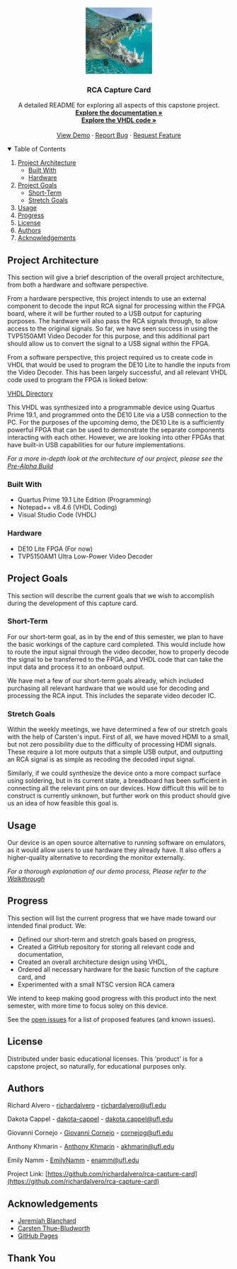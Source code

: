 <!-- PROJECT LOGO -->
<br />
<p align="center">
  <a href="https://github.com/richardalvero/rca-capture-card">
    <img src="images/gators.jpg" alt="Logo" width="150" height="150">
  </a>

  <h3 align="center">RCA Capture Card</h3>

  <p align="center">
    A detailed README for exploring all aspects of this capstone project.
    <br />
    <a href="https://github.com/richardalvero/rca-capture-card/tree/main/documentation"><strong>Explore the documentation »</strong></a>
    <br />
    <a href="https://github.com/richardalvero/rca-capture-card/tree/main/vhdl"><strong>Explore the VHDL code »</strong></a>
    <br />
    <br />
    <a href="#usage">View Demo</a>
    ·
    <a href="https://github.com/richardalvero/rca-capture-card/issues">Report Bug</a>
    ·
    <a href="https://github.com/richardalvero/rca-capture-card/issues">Request Feature</a>
  </p>
</p>



<!-- TABLE OF CONTENTS -->
<details open="open">
  <summary>Table of Contents</summary>
  <ol>
    <li>
      <a href="#project-architecture">Project Architecture</a>
      <ul>
        <li><a href="#built-with">Built With</a></li>
        <li><a href="#hardware">Hardware</a></li>
      </ul>
    </li>
    <li>
      <a href="#project-goals">Project Goals</a>
      <ul>
        <li><a href="#short-term">Short-Term</a></li>
        <li><a href="#stretch-goals">Stretch Goals</a></li>
      </ul>
    </li>
    <li><a href="#usage">Usage</a></li>
    <li><a href="#progress">Progress</a></li>
    <li><a href="#license">License</a></li>
    <li><a href="#authors">Authors</a></li>
    <li><a href="#acknowledgements">Acknowledgements</a></li>
  </ol>
</details>



<!-- ABOUT THE PROJECT -->
## Project Architecture

This section will give a brief description of the overall project architecture, from both a hardware and software perspective.

From a hardware perspective, this project intends to use an external component to decode the input RCA signal for processing within the FPGA board, where it will be further routed to a USB output for capturing purposes. The hardware will also pass the RCA signals through, to allow access to the original signals. So far, we have seen success in using the TVP5150AM1 Video Decoder for this purpose, and this additional part should allow us to convert the signal to a USB signal within the FPGA.

From a software perspective, this project required us to create code in VHDL that would be used to program the DE10 Lite to handle the inputs from the Video Decoder. This has been largely successful, and all relevant VHDL code used to program the FPGA is linked below:

[VHDL Directory](https://github.com/richardalvero/rca-capture-card/tree/main/vhdl)

This VHDL was synthesized into a programmable device using Quartus Prime 19.1, and programmed onto the DE10 Lite via a USB connection to the PC. For the purposes of the upcoming demo, the DE10 Lite is a sufficiently powerful FPGA that can be used to demonstrate the separate components interacting with each other. However, we are looking into other FPGAs that have built-in USB capabilities for our future implementations.

_For a more in-depth look at the architecture of our project, please see the [Pre-Alpha Build](https://github.com/richardalvero/rca-capture-card/blob/main/documentation/RCA%20Pre-Alpha%20Build%2011_01_22.pdf)_

### Built With

- Quartus Prime 19.1 Lite Edition (Programming)
- Notepad++ v8.4.6 (VHDL Coding)
- Visual Studio Code (VHDL)

### Hardware

- DE10 Lite FPGA (For now)
- TVP5150AM1 Ultra Low-Power Video Decoder


<!-- GETTING STARTED -->
## Project Goals

This section will describe the current goals that we wish to accomplish during the development of this capture card.

### Short-Term

For our short-term goal, as in by the end of this semester, we plan to have the basic workings of the capture card completed. This would include how to route the input signal through the video decoder, how to properly decode the signal to be transferred to the FPGA, and VHDL code that can take the input data and process it to an onboard output.

We have met a few of our short-term goals already, which included purchasing all relevant hardware that we would use for decoding and processing the RCA input. This includes the separate video decoder IC.


### Stretch Goals

Within the weekly meetings, we have determined a few of our stretch goals with the help of Carsten's input. First of all, we have moved HDMI to a small, but not zero possibility due to the difficulty of processing HDMI signals. These require a lot more outputs that a simple USB output, and outputting an RCA signal is as simple as recoding the decoded input signal.

Similarly, if we could synthesize the device onto a more compact surface using soldering, but in its current state, a breadboard has been sufficient in connecting all the relevant pins on our devices. How difficult this will be to construct is currently unknown, but further work on this product should give us an idea of how feasible this goal is.


<!-- USAGE EXAMPLES -->
## Usage

<!-- STILL NEEDS A BIT OF WORK -->

Our device is an open source alternative to running software on emulators, as it would allow users to use hardware they already have. It also offers a higher-quality alternative to recording the monitor externally.

_For a thorough explanation of our demo process, Please refer to the [Walkthrough](https://github.com/richardalvero/rca-capture-card/blob/main/experiments/TVP5150AM1PBS/Experiment2_walkthrough.md)_

<!-- ROADMAP -->
## Progress

This section will list the current progress that we have made toward our intended final product. We:

* Defined our short-term and stretch goals based on progress,
* Created a GitHub repository for storing all relevant code and documentation,
* Created an overall architecture design using VHDL,
* Ordered all necessary hardware for the basic function of the capture card, and
* Experimented with a small NTSC version RCA camera

We intend to keep making good progress with this product into the next semester, with more time to focus soley on this device.

See the [open issues](https://github.com/richardalvero/rca-capture-card/issues) for a list of proposed features (and known issues).

<!-- LICENSE -->
## License

Distributed under basic educational licenses. This 'product' is for a capstone project, so naturally, for educational purposes only.


<!-- Authors -->
## Authors

Richard Alvero    - [richardalvero](https://github.com/richardalvero) - richardalvero@ufl.edu

Dakota Cappel     - [dakota-cappel](https://github.com/dakota-cappel) - dakota.cappel@ufl.edu

Giovanni Cornejo  - [Giovanni Cornejo](https://github.com/Gearsman24) - cornejog@ufl.edu

Anthony Khmarin   - [Anthony Khmarin](https://github.com/MinceGit) - akhmarin@ufl.edu

Emily Namm        - [EmilyNamm](https://github.com/EmilyNamm) - enamm@ufl.edu


Project Link: [https://github.com/richardalvero/rca-capture-card](https://github.com/richardalvero/rca-capture-card)


<!-- ACKNOWLEDGEMENTS -->
## Acknowledgements

* [Jeremiah Blanchard](https://www.eng.ufl.edu/eed/faculty/name/jeremiah-blanchard/)
* [Carsten Thue-Bludworth](https://www.eng.ufl.edu/about/contact/college-directory/name/carsten-thue-bludworth/)
* [GitHub Pages](https://pages.github.com)

## Thank You

